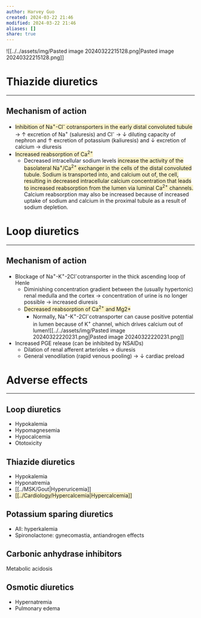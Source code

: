 ```yaml
---
author: Harvey Guo
created: 2024-03-22 21:46
modified: 2024-03-22 21:46
aliases: []
share: true
---
```

![[../../assets/img/Pasted image 20240322215128.png|Pasted image 20240322215128.png]]
# Thiazide diuretics
---
## Mechanism of action
- <span style="background:rgba(240, 200, 0, 0.2)">Inhibition of Na<sup>+</sup>-Cl<sup>-</sup> cotransporters  in the early distal convoluted tubule</span>  → ↑ excretion of Na<sup>+</sup> (saluresis) and Cl<sup>-</sup> → ↓ diluting capacity of nephron and ↑ excretion of potassium (kaliuresis) and ↓ excretion of calcium  → diuresis
- <span style="background:rgba(240, 200, 0, 0.2)">Increased reabsorption of Ca<sup>2+</sup></span>
	- Decreased intracellular sodium levels <span style="background:rgba(240, 200, 0, 0.2)">increase the activity of the basolateral Na<sup>+</sup>/Ca<sup>2+</sup> exchanger in the cells of the distal convoluted tubule. Sodium is transported into, and calcium out of, the cell, resulting in decreased intracellular calcium concentration that leads to increased reabsorption from the lumen via luminal Ca<sup>2+</sup> channels.</span> Calcium reabsorption may also be increased because of increased uptake of sodium and calcium in the proximal tubule as a result of sodium depletion.
# Loop diuretics
---
## Mechanism of action
- Blockage of Na<sup>+</sup>-K<sup>+</sup>-2Cl<sup>-</sup>cotransporter  in the thick ascending loop of Henle
	- Diminishing concentration gradient between the (usually hypertonic) renal medulla and the cortex → concentration of urine is no longer possible → increased diuresis
	- <span style="background:rgba(240, 200, 0, 0.2)">Decreased reabsorption of Ca<sup>2+</sup> and Mg2+</span>
		- Normally, Na<sup>+</sup>-K<sup>+</sup>-2Cl<sup>-</sup>cotransporter can cause positive potential in lumen because of K<sup>+</sup> channel, which drives calcium out of lumen![[../../assets/img/Pasted image 20240322220231.png|Pasted image 20240322220231.png]]
- Increased PGE release (can be inhibited by NSAIDs)
	- Dilation of renal afferent arterioles → diuresis
	- General venodilation (rapid venous pooling) → ↓ cardiac preload
# Adverse effects
---
## Loop diuretics
- Hypokalemia
- Hypomagnesemia
- Hypocalcemia
- Ototoxicity
## Thiazide diuretics
- Hypokalemia
- Hyponatremia
- [[../MSK/Gout|Hyperuricemia]]
- <span style="background:rgba(240, 200, 0, 0.2)">[[../Cardiology/Hypercalcemia|Hypercalcemia]]</span>
## Potassium sparing diuretics
- All: hyperkalemia
- Spironolactone: gynecomastia, antiandrogen effects
## Carbonic anhydrase inhibitors
Metabolic acidosis
## Osmotic diuretics
- Hypernatremia
- Pulmonary edema